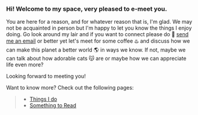 ### Hi! Welcome to my space, very pleased to e-meet you. 
You are here for a reason, and for whatever reason that is, I'm glad. We may not be acquainted in person but I'm happy to let you know the things I enjoy doing. Go look around my lair and if you want to connect please do 📧 [send me an email](mailto:kristineadlaontekkie@gmail.com) or better yet let's meet for some coffee ♨️ and discuss how we can make this planet a better world 🌎 in ways we know. If not, maybe we can talk about how adorable cats 😽 are or maybe how we can appreciate life even more? 

Looking forward to meeting you!

Want to know more? Check out the following pages:
> * [Things I do](./pages/about.md) 
> * [Something to Read](./pages/readings.md) 

